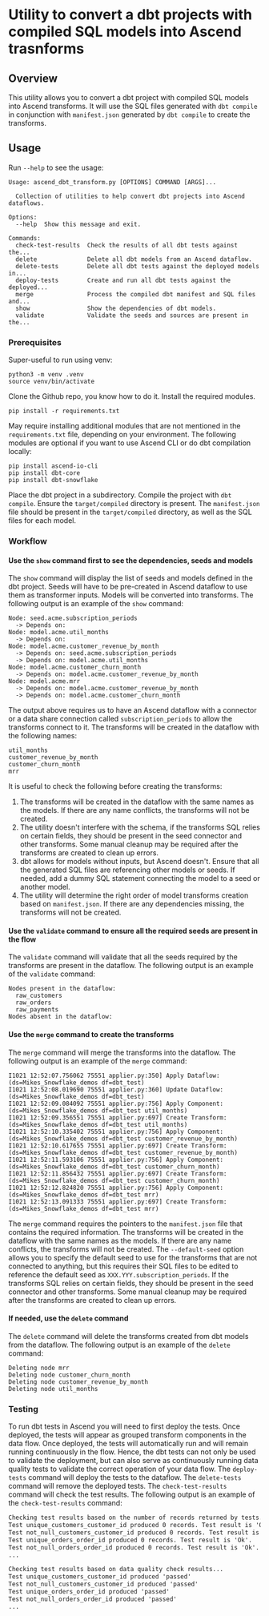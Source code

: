 # Utility to convert a dbt projects with compiled SQL models into Ascend trasnforms

## Overview
This utility allows you to convert a dbt project with compiled SQL models into Ascend transforms. It will use the SQL files generated with `dbt compile` in conjunction with `manifest.json` generated by `dbt compile` to create the transforms.

## Usage
Run `--help` to see the usage:
```
Usage: ascend_dbt_transform.py [OPTIONS] COMMAND [ARGS]...

  Collection of utilities to help convert dbt projects into Ascend dataflows.

Options:
  --help  Show this message and exit.

Commands:
  check-test-results  Check the results of all dbt tests against the...
  delete              Delete all dbt models from an Ascend dataflow.
  delete-tests        Delete all dbt tests against the deployed models in...
  deploy-tests        Create and run all dbt tests against the deployed...
  merge               Process the compiled dbt manifest and SQL files and...
  show                Show the dependencies of dbt models.
  validate            Validate the seeds and sources are present in the...
```
### Prerequisites
Super-useful to run using venv:
```
python3 -m venv .venv
source venv/bin/activate
```
Clone the Github repo, you know how to do it. Install the required modules.
```
pip install -r requirements.txt
```
May require installing additional modules that are not mentioned in the `requirements.txt` file, depending on your environment. The following modules are optional if you want to use Ascend CLI or do dbt compilation locally:
```
pip install ascend-io-cli
pip install dbt-core
pip install dbt-snowflake
```
Place the dbt project in a subdirectory. Compile the project with `dbt compile`. Ensure the `target/compiled` directory is present. The `manifest.json` file should be present in the `target/compiled` directory, as well as the SQL files for each model.

### Workflow
#### Use the `show` command first to see the dependencies, seeds and models
The `show` command will display the list of seeds and models defined in the dbt project. Seeds will have to be pre-created in Ascend dataflow to use them as transformer inputs. Models will be converted into transforms. The following output is an example of the `show` command:
```
Node: seed.acme.subscription_periods
  -> Depends on: 
Node: model.acme.util_months
  -> Depends on: 
Node: model.acme.customer_revenue_by_month
  -> Depends on: seed.acme.subscription_periods
  -> Depends on: model.acme.util_months
Node: model.acme.customer_churn_month
  -> Depends on: model.acme.customer_revenue_by_month
Node: model.acme.mrr
  -> Depends on: model.acme.customer_revenue_by_month
  -> Depends on: model.acme.customer_churn_month
``` 
The output above requires us to have an Ascend dataflow with a connector or a data share connection called `subscription_periods` to allow the transforms connect to it. The transforms will be created in the dataflow with the following names:
```
util_months
customer_revenue_by_month
customer_churn_month
mrr
```
It is useful to check the following before creating the transforms:
1. The transforms will be created in the dataflow with the same names as the models. If there are any name conflicts, the transforms will not be created.
2. The utility doesn't interfere with the schema, if the transforms SQL relies on certain fields, they should be present in the seed connector and other transforms. Some manual cleanup may be required after the transforms are created to clean up errors.
3. dbt allows for models without inputs, but Ascend doesn't. Ensure that all the generated SQL files are referencing other models or seeds. If needed, add a dummy SQL statement connecting the model to a seed or another model.
4. The utility will determine the right order of model transforms creation based on `manifest.json`. If there are any dependencies missing, the transforms will not be created.
#### Use the `validate` command to ensure all the required seeds are present in the flow
The `validate` command will validate that all the seeds required by the transforms are present in the dataflow. The following output is an example of the `validate` command:
```
Nodes present in the dataflow:
  raw_customers
  raw_orders
  raw_payments
Nodes absent in the dataflow:
```
#### Use the `merge` command to create the transforms
The `merge` command will merge the transforms into the dataflow. The following output is an example of the `merge` command:
```
I1021 12:52:07.756062 75551 applier.py:350] Apply Dataflow: (ds=Mikes_Snowflake_demos df=dbt_test)
I1021 12:52:08.019690 75551 applier.py:360] Update Dataflow: (ds=Mikes_Snowflake_demos df=dbt_test)
I1021 12:52:09.084092 75551 applier.py:756] Apply Component: (ds=Mikes_Snowflake_demos df=dbt_test util_months)
I1021 12:52:09.356551 75551 applier.py:697] Create Transform: (ds=Mikes_Snowflake_demos df=dbt_test util_months)
I1021 12:52:10.335402 75551 applier.py:756] Apply Component: (ds=Mikes_Snowflake_demos df=dbt_test customer_revenue_by_month)
I1021 12:52:10.617655 75551 applier.py:697] Create Transform: (ds=Mikes_Snowflake_demos df=dbt_test customer_revenue_by_month)
I1021 12:52:11.593106 75551 applier.py:756] Apply Component: (ds=Mikes_Snowflake_demos df=dbt_test customer_churn_month)
I1021 12:52:11.856432 75551 applier.py:697] Create Transform: (ds=Mikes_Snowflake_demos df=dbt_test customer_churn_month)
I1021 12:52:12.824820 75551 applier.py:756] Apply Component: (ds=Mikes_Snowflake_demos df=dbt_test mrr)
I1021 12:52:13.091333 75551 applier.py:697] Create Transform: (ds=Mikes_Snowflake_demos df=dbt_test mrr)
```
The `merge` command requires the pointers to the `manifest.json` file that contains the required information. The transforms will be created in the dataflow with the same names as the models. If there are any name conflicts, the transforms will not be created. The `--default-seed` option allows you to specify the default seed to use for the transforms that are not connected to anything, but this requires their SQL files to be edited to reference the default seed as `XXX.YYY.subscription_periods`. If the transforms SQL relies on certain fields, they should be present in the seed connector and other transforms. Some manual cleanup may be required after the transforms are created to clean up errors.
#### If needed, use the `delete` command
The `delete` command will delete the transforms created from dbt models from the dataflow. The following output is an example of the `delete` command:
```
Deleting node mrr
Deleting node customer_churn_month
Deleting node customer_revenue_by_month
Deleting node util_months
```
### Testing
To run dbt tests in Ascend you will need to first deploy the tests. Once deployed, the tests will appear as grouped transform components in the data flow. Once deployed, the tests will automatically run and will remain running continuously in the flow. Hence, the dbt tests can not only be used to validate the deployment, but can also serve as continuously running data quality tests to validate the correct operation of your data flow.
The `deploy-tests` command will deploy the tests to the dataflow. The `delete-tests` command will remove the deployed tests. The `check-test-results` command will check the test results. The following output is an example of the `check-test-results` command:
```markdown
Checking test results based on the number of records returned by tests...
Test unique_customers_customer_id produced 0 records. Test result is 'Ok'.
Test not_null_customers_customer_id produced 0 records. Test result is 'Ok'.
Test unique_orders_order_id produced 0 records. Test result is 'Ok'.
Test not_null_orders_order_id produced 0 records. Test result is 'Ok'.
...

Checking test results based on data quality check results...
Test unique_customers_customer_id produced 'passed'
Test not_null_customers_customer_id produced 'passed'
Test unique_orders_order_id produced 'passed'
Test not_null_orders_order_id produced 'passed'
...
```